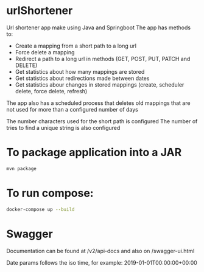 # urlShortener
Url shortener app make using Java and Springboot
The app has methods to:
* Create a mapping from a short path to a long url
* Force delete a mapping
* Redirect a path to a long url in methods (GET, POST, PUT, PATCH and DELETE)
* Get statistics about how many mappings are stored
* Get statistics about redirections made between dates
* Get statistics abour changes in stored mappings (create, scheduler delete, force delete, refresh)

The app also has a scheduled process that deletes old mappings that are not used for more than a configured number of days

The number characters used for the short path is configured
The number of tries to find a unique string is also configured

# To package application into a JAR
```bash
mvn package
```

# To run compose:
```bash
docker-compose up --build
```

# Swagger
Documentation can be found at /v2/api-docs and also on /swagger-ui.html

Date params follows the iso time, for example: 2019-01-01T00:00:00+00:00

